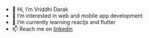 - 👋 Hi, I’m Vriddhi Darak
- 👀 I’m interested in web and mobile app development
- 🌱 I’m currently learning reactjs and flutter
- 📫 Reach me on [linkedin](https://www.linkedin.com/in/vriddhid/)

<!---
vriddhid/vriddhid is a ✨ special ✨ repository because its `README.md` (this file) appears on your GitHub profile.
You can click the Preview link to take a look at your changes.
--->
